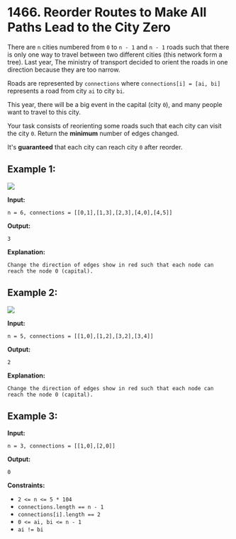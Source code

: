 # 1466. Reorder Routes to Make All Paths Lead to the City Zero

There are `n` cities numbered from `0` to `n - 1` and `n - 1` roads such that there is only one way to travel between two different cities (this network form a tree). Last year, The ministry of transport decided to orient the roads in one direction because they are too narrow.

Roads are represented by `connections` where `connections[i] = [ai, bi]` represents a road from city `ai` to city `bi`.

This year, there will be a big event in the capital (city `0`), and many people want to travel to this city.

Your task consists of reorienting some roads such that each city can visit the city `0`. Return the **minimum** number of edges changed.

It's **guaranteed** that each city can reach city `0` after reorder.

## **Example 1:**

![](https://assets.leetcode.com/uploads/2020/05/13/sample_1_1819.png)

**Input:** 

    n = 6, connections = [[0,1],[1,3],[2,3],[4,0],[4,5]]
**Output:** 

    3
**Explanation:** 

    Change the direction of edges show in red such that each node can reach the node 0 (capital).

## **Example 2:**

![](https://assets.leetcode.com/uploads/2020/05/13/sample_2_1819.png)

**Input:** 

    n = 5, connections = [[1,0],[1,2],[3,2],[3,4]]
**Output:** 

    2
**Explanation:** 

    Change the direction of edges show in red such that each node can reach the node 0 (capital).

## **Example 3:**

**Input:** 

    n = 3, connections = [[1,0],[2,0]]
**Output:** 

    0

**Constraints:**

*   `2 <= n <= 5 * 104`
*   `connections.length == n - 1`
*   `connections[i].length == 2`
*   `0 <= ai, bi <= n - 1`
*   `ai != bi`